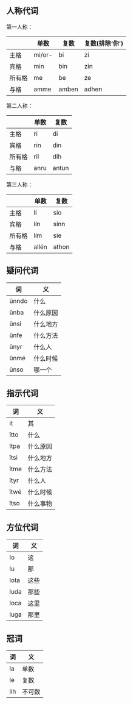 ## 人称代词

第一人称：

|     | 单数     | 复数    | 复数(排除‘你’) |
| --- | ------ | ----- | --------- |
| 主格  | mi/or- | bi    | zi        |
| 宾格  | min    | bin   | zin       |
| 所有格 | me     | be    | ze        |
| 与格  | amme   | amben | adhen     |


第二人称：

|     | 单数   | 复数    |
|-----|------|-------|
| 主格  | ri   | di    |
| 宾格  | rin  | din   |
| 所有格 | ril  | dih   |
| 与格  | anru | antun |


第三人称：

|     | 单数    | 复数    |
| --- | ----- | ----- |
| 主格  | lí    | sio   |
| 宾格  | lín   | sinn  |
| 所有格 | lím   | sie   |
| 与格  | allén | athon |

## 疑问代词

| 词     | 义    |
|-------|------|
| ûnndo | 什么   |
| ûnba  | 什么原因 |
| ûnsi  | 什么地方 |
| ûnfe  | 什么方法 |
| ûnyr  | 什么人  |
| ûnmé  | 什么时候 |
| ûnso  | 哪一个  |

## 指示代词

| 词    | 义    |
|------|------|
| it   | 其    |
| îtto | 什么   |
| îtpa | 什么原因 |
| îtsi | 什么地方 |
| îtme | 什么方法 |
| îtyr | 什么人  |
| îtwé | 什么时候 |
| îtso | 什么事物 |

## 方位代词
| 词    | 义   |
| ---- | --- |
| lo   | 这   |
| lu   | 那   |
| lota | 这些  |
| luda | 那些  |
| loca | 这里  |
| luga | 那里  |

## 冠词
| 词   | 义      |
|-----|--------|
| la  | 单数   |
| le  | 复数   |
| lih | 不可数 |
